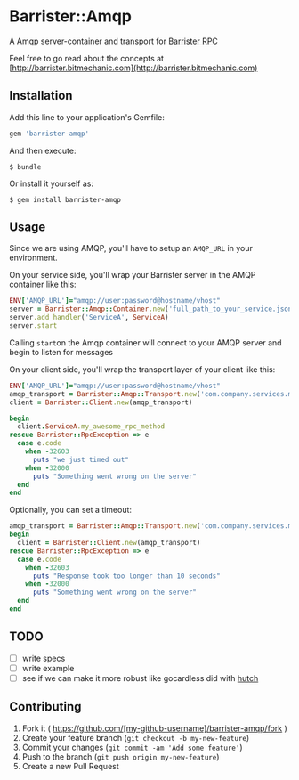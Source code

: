 # Barrister::Amqp

A Amqp server-container and transport for [Barrister RPC](http://barrister.bitmechanic.com)

Feel free to go read about the concepts at [http://barrister.bitmechanic.com](http://barrister.bitmechanic.com)

## Installation

Add this line to your application's Gemfile:

```ruby
gem 'barrister-amqp'
```

And then execute:

    $ bundle

Or install it yourself as:

    $ gem install barrister-amqp

## Usage

Since we are using AMQP, you'll have to setup an `AMQP_URL` in your environment.

On your service side, you'll wrap your Barrister server in the AMQP container like this:

```rb
ENV['AMQP_URL']="amqp://user:password@hostname/vhost"
server = Barrister::Amqp::Container.new('full_path_to_your_service.json', 'com.company.services.my_barrister_service')
server.add_handler('ServiceA', ServiceA)
server.start
```

Calling `start`on the Amqp container will connect to your AMQP server and begin to
listen for messages

On your client side, you'll wrap the transport layer of your client like this:

```rb
ENV['AMQP_URL']="amqp://user:password@hostname/vhost"
amqp_transport = Barrister::Amqp::Transport.new('com.company.services.my_barrister_service')
client = Barrister::Client.new(amqp_transport)

begin
  client.ServiceA.my_awesome_rpc_method
rescue Barrister::RpcException => e
  case e.code
    when -32603
      puts "we just timed out"
    when -32000
      puts "Something went wrong on the server"
  end
end
```

Optionally, you can set a timeout:
```rb
amqp_transport = Barrister::Amqp::Transport.new('com.company.services.my_barrister_service', timeout: 10)
begin
  client = Barrister::Client.new(amqp_transport)
rescue Barrister::RpcException => e
  case e.code
    when -32603
      puts "Response took too longer than 10 seconds"
    when -32000
      puts "Something went wrong on the server"
  end
end
```

## TODO

- [ ] write specs
- [ ] write example
- [ ] see if we can make it more robust like gocardless did with [hutch](https://github.com/gocardless/hutch/tree/master/lib/hutch/error_handlers)

## Contributing

1. Fork it ( https://github.com/[my-github-username]/barrister-amqp/fork )
2. Create your feature branch (`git checkout -b my-new-feature`)
3. Commit your changes (`git commit -am 'Add some feature'`)
4. Push to the branch (`git push origin my-new-feature`)
5. Create a new Pull Request
